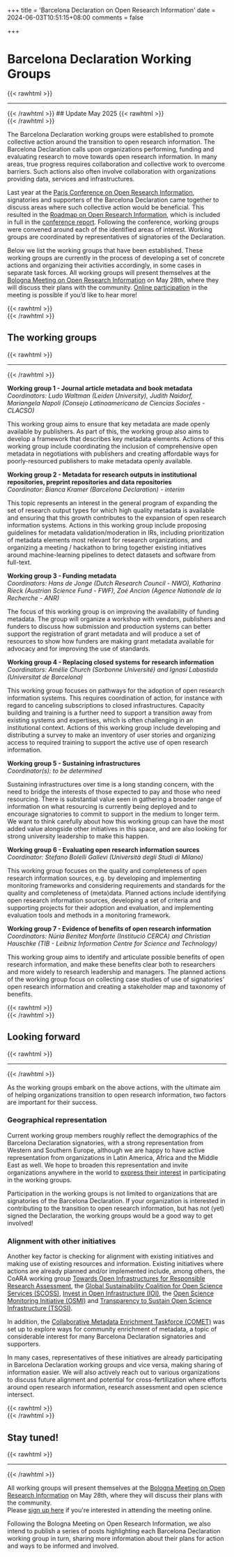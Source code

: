 +++
title = 'Barcelona Declaration on Open Research Information'
date = 2024-06-03T10:51:15+08:00
comments = false

+++

# Barcelona Declaration Working Groups
{{< rawhtml >}}
<hr class="small">
{{< /rawhtml >}}
## Update May 2025
{{< rawhtml >}}
</br>
{{< /rawhtml >}}

The Barcelona Declaration working groups were established to promote collective action around the transition to open research information. The Barcelona Declaration calls upon organizations performing, funding and evaluating research to move towards open research information. In many areas, true progress requires collaboration and collective work to overcome barriers. Such actions also often involve collaboration with organizations providing data, services and infrastructures. 

Last year at the [Paris Conference on Open Research Information](/conference_2024_paris), signatories and supporters of the Barcelona Declaration came together to discuss areas where such collective action would be beneficial. This resulted in the [Roadmap on Open Research Information](/roadmap), which is included in full in the [conference report](https://doi.org/10.5281/zenodo.14054244). Following the conference, working groups were convened around each of the identified areas of interest. Working groups are coordinated by representatives of signatories of the Declaration. 

Below we list the working groups that have been established. These working groups are currently in the process of developing a set of concrete actions and organizing their activities accordingly, in some cases in separate task forces.  All working groups will present themselves at the [Bologna Meeting on Open Research Information](/conference_2025_bologna/) on May 28th, where they will discuss their plans with the community. [Online participation](https://forms.gle/VjsucNEQCzg7tgK88) in the meeting is possible if you’d like to hear more! 

{{< rawhtml >}}
</br>
{{< /rawhtml >}}
## The working groups 
{{< rawhtml >}}
<hr class="small">
{{< /rawhtml >}}

**Working group 1 - Journal article metadata and book metadata**  
*Coordinators: Ludo Waltman (Leiden University), Judith Naidorf, Mariangela Napoli (Consejo Latinoamericano de Ciencias Sociales - CLACSO)*

This working group aims to ensure that key metadata are made openly available by publishers. As part of this, the working group also aims to develop a framework that describes key metadata elements. Actions of this working group include coordinating the inclusion of comprehensive open metadata in negotiations with publishers and creating affordable ways for poorly-resourced publishers to make metadata openly available.

**Working group 2 - Metadata for research outputs in institutional repositories, preprint repositories and data repositories**  
*Coordinator: Bianca Kramer (Barcelona Declaration) - interim* 

This topic represents an interest in the general program of expanding the set of research output types for which high quality metadata is available and ensuring that this growth contributes to the expansion of open research information systems. Actions in this working group include proposing guidelines for metadata validation/moderation in IRs, including prioritization of metadata elements most relevant for research organizations, and organizing a meeting / hackathon to bring together existing initiatives around machine-learning pipelines to detect datasets and software from full-text.

**Working group 3 - Funding metadata**  
*Coordinators: Hans de Jonge (Dutch Research Council - NWO), Katharina Rieck (Austrian Science Fund - FWF), Zoé Ancion (Agence Nationale de la Recherche - ANR)*

The focus of this working group is on improving the availability of funding metadata. The group will organize a workshop with vendors, publishers and funders to discuss how submission and production systems can better support the registration of grant metadata and will produce a set of resources to show how funders are making grant metadata available for advocacy and for improving the use of standards.

**Working group 4 - Replacing closed systems for research information**  
*Coordinators: Amélie Church (Sorbonne Université) and Ignasi Labastida (Universitat de Barcelona)*

This working group focuses on pathways for the adoption of open research information systems. This requires coordination of action, for instance with regard to canceling subscriptions to closed infrastructures. Capacity building and training is a further need to support a transition away from existing systems and expertises, which is often challenging in an institutional context. Actions of this working group include developing and distributing a survey to make an inventory of user stories and organizing access to required training to support the active use of open research information.

**Working group 5 - Sustaining infrastructures**  
*Coordinator(s): to be determined*

Sustaining infrastructures over time is a long standing concern, with the need to bridge the interests of those expected to pay and those who need resourcing. There is substantial value seen in gathering a broader range of information on what resourcing is currently being deployed and to encourage signatories to commit to support in the medium to longer term. We want to think carefully about how this working group can have the most added value alongside other initiatives in this space, and are also looking for strong university leadership to make this happen.

**Working group 6 - Evaluating open research information sources**  
*Coordinator: Stefano Bolelli Gallevi (Università degli Studi di Milano)*

This working group focuses on the quality and completeness of open research information sources, e.g. by developing and implementing monitoring frameworks and considering requirements and standards for the quality and completeness of (meta)data. Planned actions include identifying open research information sources, developing a set of criteria and supporting projects for their adoption and evaluation, and implementing evaluation tools and methods in a monitoring framework.

**Working group 7 - Evidence of benefits of open research information**  
*Coordinators: Núria Benítez Monforte (Institució CERCA) and Christian Hauschke (TIB - Leibniz Information Centre for Science and Technology)*

This working group aims to identify and articulate possible benefits of open research information, and make these benefits clear both to researchers and more widely to research leadership and managers. The planned actions of the working group focus on collecting case studies of use of signatories’ open research information and creating a stakeholder map and taxonomy of benefits.

{{< rawhtml >}}
</br>
{{< /rawhtml >}}
## Looking forward
{{< rawhtml >}}
<hr class="small">
{{< /rawhtml >}}

As the working groups embark on the above actions, with the ultimate aim of helping organizations transition to open research information, two factors are important for their success.

### Geographical representation
Current working group members roughly reflect the demographics of the Barcelona Declaration signatories, with a strong representation from Western and Southern Europe, although we are happy to have active representation from organizations in Latin America, Africa and the Middle East as well. We hope to broaden this representation and invite organizations anywhere in the world to [express their interest](https://tinyurl.com/Barcelona-Declaration-WGs) in participating in the working groups.

Participation in the working groups is not limited to organizations that are signatories of the Barcelona Declaration. If your organization is interested in contributing to the transition to open research information, but has not (yet) signed the Declaration, the working groups would be a good way to get involved! 


### Alignment with other initiatives
Another key factor is checking for alignment with existing initiatives and making use of existing resources and information. Existing initiatives where actions are already planned and/or implemented include, among others, the CoARA working group [Towards Open Infrastructures for Responsible Research Assessment](https://coara.eu/working-groups/working-groups/wg-towards-open-infrastructures-for-responsible-research-assessment-oi4rra/), the [Global Sustainability Coalition for Open Science Services (SCOSS)](https://scoss.org/), [Invest in Open Infrastructure (IOI)](https://investinopen.org/), the [Open Science Monitoring Initiative (OSMI)](https://open-science-monitoring.org/) and [Transparency to Sustain Open Science Infrastructure (TSOSI)](https://tsosi.org). 

In addition, the [Collaborative Metadata Enrichment Taskforce (COMET)](https://www.cometadata.org/) was set up to explore ways for community enrichment of metadata, a topic of considerable interest for many Barcelona Declaration signatories and supporters. 

In many cases, representatives of these initiatives are already participating in Barcelona Declaration working groups and vice versa, making sharing of information easier. We will also actively reach out to various organizations to discuss future alignment and potential for cross-fertilization where efforts around open research information, research assessment and open science intersect.

{{< rawhtml >}}
</br>
{{< /rawhtml >}}
## Stay tuned!
{{< rawhtml >}}
<hr class="small">
{{< /rawhtml >}}

All working groups will present themselves at the [Bologna Meeting on Open Research Information](/conference_2025_bologna/) on May 28th, where they will discuss their plans with the community.  
Please [sign up here](https://forms.gle/VjsucNEQCzg7tgK88) if you're interested in attending the meeting online.

Following the Bologna Meeting on Open Research Information, we also intend to publish a series of posts highlighting each Barcelona Declaration working group in turn, sharing more information about their plans for action and ways to be informed and involved. 

